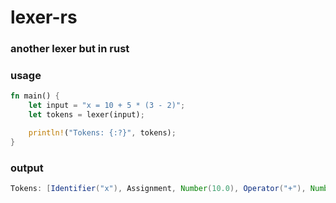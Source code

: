 # lexer-rs

### another lexer but in rust

### usage

```rust
fn main() {
    let input = "x = 10 + 5 * (3 - 2)";
    let tokens = lexer(input);

    println!("Tokens: {:?}", tokens);
}
```

### output
```java
Tokens: [Identifier("x"), Assignment, Number(10.0), Operator("+"), Number(5.0), Operator("*"), Parenthesis('('), Number(3.0), Operator("-"), Number(2.0), Parenthesis(')')]
```
